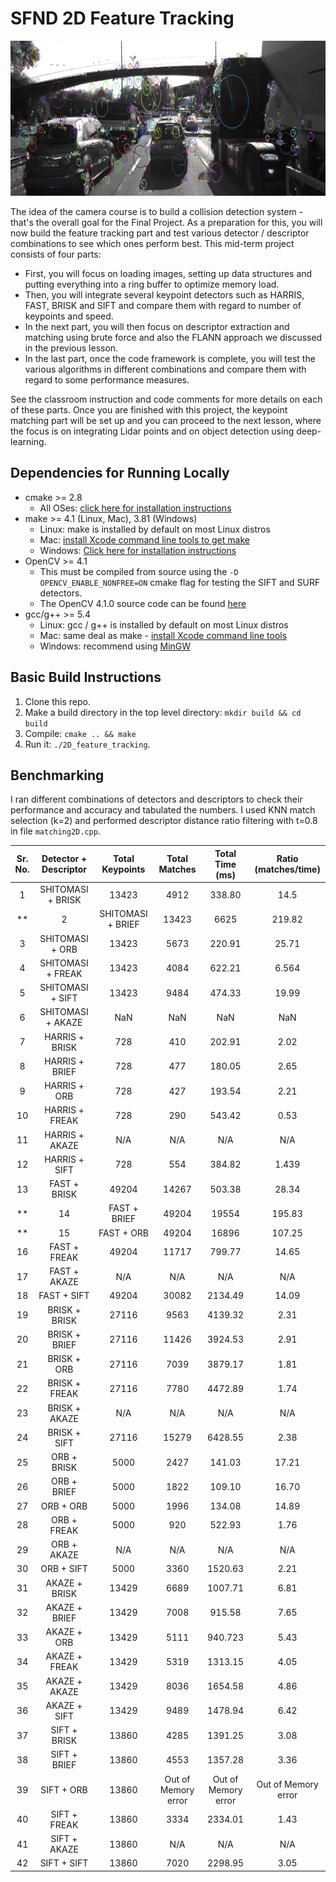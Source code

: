 # SFND 2D Feature Tracking

<img src="images/keypoints.png" width="820" height="248" />

The idea of the camera course is to build a collision detection system - that's the overall goal for the Final Project. As a preparation for this, you will now build the feature tracking part and test various detector / descriptor combinations to see which ones perform best. This mid-term project consists of four parts:

* First, you will focus on loading images, setting up data structures and putting everything into a ring buffer to optimize memory load. 
* Then, you will integrate several keypoint detectors such as HARRIS, FAST, BRISK and SIFT and compare them with regard to number of keypoints and speed. 
* In the next part, you will then focus on descriptor extraction and matching using brute force and also the FLANN approach we discussed in the previous lesson. 
* In the last part, once the code framework is complete, you will test the various algorithms in different combinations and compare them with regard to some performance measures. 

See the classroom instruction and code comments for more details on each of these parts. Once you are finished with this project, the keypoint matching part will be set up and you can proceed to the next lesson, where the focus is on integrating Lidar points and on object detection using deep-learning. 

## Dependencies for Running Locally
* cmake >= 2.8
  * All OSes: [click here for installation instructions](https://cmake.org/install/)
* make >= 4.1 (Linux, Mac), 3.81 (Windows)
  * Linux: make is installed by default on most Linux distros
  * Mac: [install Xcode command line tools to get make](https://developer.apple.com/xcode/features/)
  * Windows: [Click here for installation instructions](http://gnuwin32.sourceforge.net/packages/make.htm)
* OpenCV >= 4.1
  * This must be compiled from source using the `-D OPENCV_ENABLE_NONFREE=ON` cmake flag for testing the SIFT and SURF detectors.
  * The OpenCV 4.1.0 source code can be found [here](https://github.com/opencv/opencv/tree/4.1.0)
* gcc/g++ >= 5.4
  * Linux: gcc / g++ is installed by default on most Linux distros
  * Mac: same deal as make - [install Xcode command line tools](https://developer.apple.com/xcode/features/)
  * Windows: recommend using [MinGW](http://www.mingw.org/)

## Basic Build Instructions

1. Clone this repo.
2. Make a build directory in the top level directory: `mkdir build && cd build`
3. Compile: `cmake .. && make`
4. Run it: `./2D_feature_tracking`.

## Benchmarking

I ran different combinations of detectors and descriptors to check their performance and accuracy and tabulated the numbers.
I used  KNN match selection (k=2) and performed descriptor distance ratio filtering with t=0.8 in file `matching2D.cpp`.

|Sr. No. | Detector + Descriptor |Total Keypoints |Total Matches |Total Time (ms) |Ratio (matches/time) |
|:---:|:---:|:----:|:-----:|:-----:|:-----:|
|1 | SHITOMASI + BRISK |13423 |4912 |338.80 |14.5 |
**|2 | SHITOMASI + BRIEF |13423 |6625 |219.82 |30.15 |**
|3 | SHITOMASI + ORB |13423 |5673 |220.91 |25.71 |
|4 | SHITOMASI + FREAK |13423 |4084 |622.21 |6.564 |
|5 | SHITOMASI + SIFT |13423 |9484 |474.33 |19.99 |
|6 | SHITOMASI + AKAZE |NaN |NaN |NaN |NaN |
|7 | HARRIS + BRISK |728 |410 |202.91 |2.02 |
|8 | HARRIS + BRIEF |728 |477 |180.05 |2.65 |
|9 | HARRIS + ORB |728 |427 |193.54 |2.21 |
|10 | HARRIS + FREAK |728 |290 |543.42 |0.53 |
|11 | HARRIS + AKAZE |N/A |N/A |N/A |N/A|
|12 | HARRIS + SIFT |728 |554 |384.82 |1.439 |
|13 | FAST + BRISK |49204 |14267 |503.38 |28.34 |
**|14 | FAST + BRIEF |49204 |19554 |195.83 |99.85 |**
**|15 | FAST + ORB |49204 |16896 |107.25 |157.54 |**
|16 | FAST + FREAK |49204 |11717|799.77 |14.65 |
|17 | FAST + AKAZE |N/A |N/A |N/A |N/A|
|18 | FAST + SIFT |49204 |30082 |2134.49 |14.09 |
|19 | BRISK + BRISK |27116 |9563 |4139.32 |2.31 |
|20 | BRISK + BRIEF |27116 |11426|3924.53 |2.91 |
|21 | BRISK + ORB |27116 |7039 |3879.17 |1.81 |
|22 | BRISK + FREAK |27116 |7780 |4472.89|1.74 |
|23 | BRISK + AKAZE |N/A |N/A |N/A |N/A|
|24 | BRISK + SIFT |27116 |15279 |6428.55 |2.38|
|25 | ORB + BRISK |5000 |2427 |141.03 |17.21 |
|26 | ORB + BRIEF |5000 |1822 |109.10 |16.70 |
|27 | ORB + ORB |5000 |1996 |134.08 |14.89 |
|28 | ORB + FREAK |5000 |920 |522.93 |1.76 |
|29 | ORB + AKAZE |N/A |N/A |N/A |N/A|
|30 | ORB + SIFT |5000 |3360 |1520.63 |2.21 |
|31 | AKAZE + BRISK |13429 |6689 |1007.71 |6.81 |
|32 | AKAZE + BRIEF |13429 |7008 |915.58 |7.65 |
|33 | AKAZE + ORB |13429 |5111 |940.723 |5.43 |
|34 | AKAZE + FREAK |13429 |5319 |1313.15 |4.05 |
|35 | AKAZE + AKAZE |13429 |8036 |1654.58 |4.86 |
|36 | AKAZE + SIFT |13429 |9489 |1478.94|6.42 |
|37 | SIFT + BRISK |13860 |4285 |1391.25 |3.08 |
|38 | SIFT + BRIEF |13860 |4553 |1357.28 |3.36 |
|39 | SIFT + ORB |13860 |Out of Memory error |Out of Memory error |Out of Memory error 
|40 | SIFT + FREAK |13860 |3334 |2334.01 |1.43 |
|41 | SIFT + AKAZE |13860|N/A |N/A| N/A|
|42 | SIFT + SIFT |13860 |7020 |2298.95 |3.05 |

